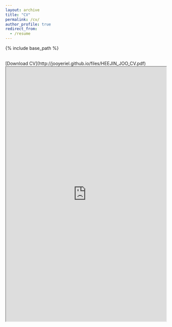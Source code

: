 ```yaml
---
layout: archive
title: "CV"
permalink: /cv/
author_profile: true
redirect_from:
  - /resume
---
```


{% include base_path %}

<br/>
[Download CV](http://jooyeriel.github.io/files/HEEJIN_JOO_CV.pdf) <iframe src="https://docs.google.com/gview?url=/http://jooyeriel.github.io/files/HEEJIN_JOO_CV.pdf&embedded=true" width="100%" height="800px"></iframe>
